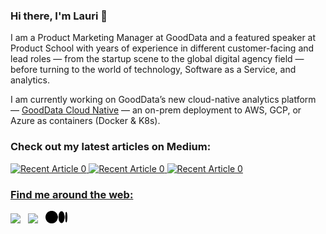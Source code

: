 ### Hi there, I'm Lauri 👋

I am a Product Marketing Manager at GoodData and a featured speaker at Product School with years of experience in different customer-facing and lead roles — from the startup scene to the global digital agency field — before turning to the world of technology, Software as a Service, and analytics.

I am currently working on GoodData’s new cloud-native analytics platform — [GoodData Cloud Native](https://hub.docker.com/r/gooddata/gooddata-cn-ce) — an on-prem deployment to AWS, GCP, or Azure as containers (Docker & K8s).


### Check out my latest articles on Medium:
<a target="_blank" href="https://github-readme-medium-recent-article.vercel.app/medium/@lahannin/0"><img src="https://github-readme-medium-recent-article.vercel.app/medium/@lahannin/0" alt="Recent Article 0"> 
  <a target="_blank" href="https://github-readme-medium-recent-article.vercel.app/medium/@lahannin/1"><img src="https://github-readme-medium-recent-article.vercel.app/medium/@lahannin/1" alt="Recent Article 0"> 
    <a target="_blank" href="https://github-readme-medium-recent-article.vercel.app/medium/@lahannin/2"><img src="https://github-readme-medium-recent-article.vercel.app/medium/@lahannin/2" alt="Recent Article 0"> 


### Find me around the web:

[<img src="https://simg.nicepng.com/png/small/281-2819222_twitter-app-logo-png-twitter-icon-png-transparent.png" height="20" />](https://twitter.com/Lahannin)
&nbsp; [<img src="https://i.stack.imgur.com/gVE0j.png" height="20" />](https://www.linkedin.com/in/laurihanninen/)
&nbsp; [<img src="https://github.com/Medium/medium-logos/blob/master/03_Symbol/01_Black/SVG/Medium_Symbol_NoPadding.svg" height="20" />](https://medium.com/@lahannin)
